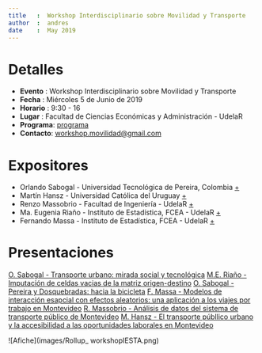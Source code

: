 ```yaml
---
title   :  Workshop Interdisciplinario sobre Movilidad y Transporte
author  :  andres
date    :  May 2019
---
```


# Detalles
+ **Evento**  : Workshop Interdisciplinario sobre Movilidad y Transporte
+ **Fecha**   : Miércoles 5 de Junio de 2019
+ **Horario** : 9:30 - 16 
+ **Lugar**   : Facultad de Ciencias Económicas y Administración - UdelaR
+ **Programa**: [programa](Programa_Workshop_Movilidad_y_Transporte.pdf)
+ **Contacto**: [workshop.movilidad@gmail.com](mailto:workshop.movilidad@gmail.com)

# Expositores

+ Orlando Sabogal   - Universidad Tecnológica de Pereira, Colombia [+](https://orlando-sabogal.github.io/)
+ Martín Hansz      - Universidad Católica del Uruguay [+]()
+ Renzo Massobrio   - Facultad de Ingeniería - UdelaR [+]()
+ Ma. Eugenia Riaño - Instituto de Estadística, FCEA - UdelaR [+]()
+ Fernando Massa    - Instituto de Estadística, FCEA - UdelaR [+]()

# Presentaciones
[O. Sabogal - Transporte urbano: mirada social y tecnológica](documento/Transporte_Urbano_Mirada_Social_y_Tecnologica.pdf)
[M.E. Riaño - Imputación de celdas vacias de la matriz origen-destino](documento/Imputacion_Celdas_Vacias_de_la_Matriz_OD.pdf)
[O. Sabogal - Pereira y Dosquebradas: hacia la bicicleta](documento/CyclingTheCity.pdf)
[F. Massa - Modelos de interacción esapcial con efectos aleatorios: una aplicación a los viajes por trabajo en Montevideo](documento/Modelos_de_interaccion_espacial_con_efectos_aleatorios_aplicacion_a_los_viajes_por_trabajo_en_Montevideo.pdf)
[R. Massobrio - Análisis de datos del sistema de transporte público de Montevideo](documento/Analisis_de_Datos_del_sistema_de_transporte_publico_de_Montevideo.pdf)
[M. Hansz - El transporte públlico urbano y la accesibilidad a las oportunidades laborales en Montevideo](documento/Transporte_Urbano_y_Accesibilidad.pdf)


![Afiche](images/Rollup_ workshopIESTA.png)
